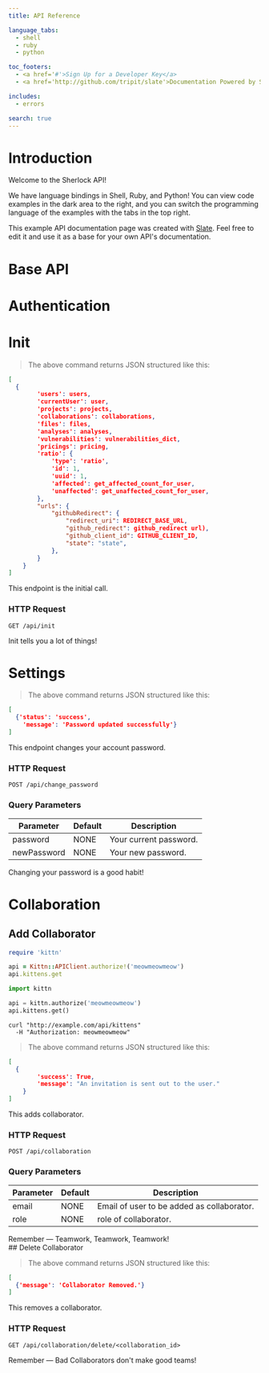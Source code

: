 ```yaml
---
title: API Reference

language_tabs:
  - shell
  - ruby
  - python

toc_footers:
  - <a href='#'>Sign Up for a Developer Key</a>
  - <a href='http://github.com/tripit/slate'>Documentation Powered by Slate</a>

includes:
  - errors

search: true
---
```


# Introduction

Welcome to the Sherlock API!

We have language bindings in Shell, Ruby, and Python! You can view code examples in the dark area to the right, and you can switch the programming language of the examples with the tabs in the top right.

This example API documentation page was created with [Slate](http://github.com/tripit/slate). Feel free to edit it and use it as a base for your own API's documentation.

# Base API

# Authentication

# Init
> The above command returns JSON structured like this:

```json
[
  {
        'users': users,
        'currentUser': user,
        'projects': projects,
        'collaborations': collaborations,
        'files': files,
        'analyses': analyses,
        'vulnerabilities': vulnerabilities_dict,
        'pricings': pricing,
        'ratio': {
            'type': 'ratio',
            'id': 1,
            'uuid': 1,
            'affected': get_affected_count_for_user,
            'unaffected': get_unaffected_count_for_user,
        },
        "urls": {
            "githubRedirect": {
                "redirect_uri": REDIRECT_BASE_URL,
                "github_redirect": github_redirect url),
                "github_client_id": GITHUB_CLIENT_ID,
                "state": "state",
            },
        }
    }
]
```

This endpoint is the initial call.

### HTTP Request

`GET /api/init`

<aside class="success">
Init tells you a lot of things!
</aside>


# Settings
> The above command returns JSON structured like this:

```json
[
  {'status': 'success',
    'message': 'Password updated successfully'}
]
```

This endpoint changes your account password.

### HTTP Request

`POST /api/change_password`

### Query Parameters

Parameter | Default | Description
--------- | ------- | -----------
password | NONE | Your current password.
newPassword | NONE | Your new password.

<aside class="success">
Changing your password is a good habit!
</aside>

# Collaboration

## Add Collaborator

```ruby
require 'kittn'

api = Kittn::APIClient.authorize!('meowmeowmeow')
api.kittens.get
```

```python
import kittn

api = kittn.authorize('meowmeowmeow')
api.kittens.get()
```

```shell
curl "http://example.com/api/kittens"
  -H "Authorization: meowmeowmeow"
```

> The above command returns JSON structured like this:

```json
[
  {
        'success': True,
        'message': "An invitation is sent out to the user."
    }
]
```

This adds collaborator.

### HTTP Request

`POST /api/collaboration`

### Query Parameters

Parameter | Default | Description
--------- | ------- | -----------
email | NONE | Email of user to be added as collaborator.
role | NONE | role of collaborator.

<aside class="success">
Remember — Teamwork, Teamwork, Teamwork!
</aside>
## Delete Collaborator

> The above command returns JSON structured like this:

```json
[
  {'message': 'Collaborator Removed.'}
]
```

This removes a collaborator.

### HTTP Request

`GET /api/collaboration/delete/<collaboration_id>`

<aside class="success">
Remember — Bad Collaborators don't make good teams!
</aside>
